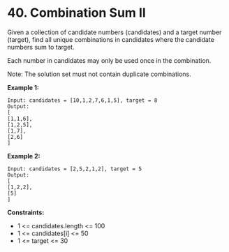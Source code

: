 # 40. Combination Sum II

Given a collection of candidate numbers (candidates) and a target number (target), find all unique combinations in candidates where the candidate numbers sum to target.

Each number in candidates may only be used once in the combination.

Note: The solution set must not contain duplicate combinations.


**Example 1:**
```
Input: candidates = [10,1,2,7,6,1,5], target = 8
Output: 
[
[1,1,6],
[1,2,5],
[1,7],
[2,6]
]
```

**Example 2:**
```
Input: candidates = [2,5,2,1,2], target = 5
Output: 
[
[1,2,2],
[5]
]
```

**Constraints:**
- 1 <= candidates.length <= 100
- 1 <= candidates[i] <= 50
- 1 <= target <= 30